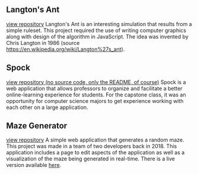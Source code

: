 ## Langton's Ant
[view repository](https://github.com/dylan-roberts-capstone-2021/langtons-ant)
Langton's Ant is an interesting simulation that results from a simple ruleset. This project required the use of writing computer graphics along with design of the
algorithm in JavaScript. The idea was invented by Chris Langton in 1986 (source https://en.wikipedia.org/wiki/Langton%27s_ant).

## Spock
[view repository (no source code, only the README, of course)](https://github.com/dylan-roberts-capstone-2021/spock)
Spock is a web application that allows professors to organize and facilitate a better online-learning experience for students. For the capstone class, it was an
opportunity for computer science majors to get experience working with each other on a large application.

## Maze Generator
[view repository](https://github.com/dylan-roberts-capstone-2021/maze-generator)
A simple web application that generates a random maze. This project was made in a team of two developers back in 2018. This application includes a page to edit aspects of the application as well as a visualization of the maze being generated in real-time. There is a live version available [here](https://leskaa.github.io/MazeGenerator/).
